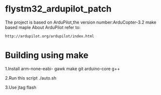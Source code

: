 # flystm32_ardupilot_patch
The project is based on ArduPilot,the version number:ArduCopter-3.2
make based maple
About ArduPilot refer to:

```
http://ardupilot.org/ardupilot/index.html
```

# Building using make
1.Install arm-none-eabi- gawk make git arduino-core g++

2.Run this script ./auto.sh

3.Use jtag flash 

